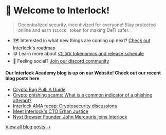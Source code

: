 # 👋 Welcome to Interlock!

> Decentralized security, incentivized for everyone! Stay protected online and earn ``$ILOCK `` token for making DeFi safer.

* 🗺️ Interested in what new things are coming up next? [Check out Interlock's roadmap](https://github.com/interlock-network/interlock-whitepaper#roadmap)
* 🪙 Learn more about [`$ILOCK` tokenomics and release schedule](https://www.interlock.network/post/introducing-ilock-cybersecurity-token)
* 🦩 Feeling social? [Join our discord community](https://bit.ly/intldiscord)

#### Our Interlock Academy blog is up on our Website! Check out our recent blog posts here

- [Crypto Rug Pull: A Guide](https://www.interlock.network/post/crypto-rug-pull-a-guide)
- [Crypto phishing scams: What is a common indicator of a phishing attempt?](https://www.interlock.network/post/crypto-phishing-scams)
- [Interlock AMA recap: Cryptosecurity discussions](https://www.interlock.network/post/interlock-ama-recap-crypto-security-discussions)
- [Meet Interlock's CTO Erhan Justice](https://medium.com/interlockweb3/meet-interlocks-cto-erhan-justice-76d10114ff32)
- [Nyxt Browser Founder, John Mercouris joins Interlock](https://medium.com/interlockweb3/nyxt-browser-founder-john-mercouris-joins-interlock-db740ed5fdde)

[View all blog posts &rarr;](https://www.interlock.network/blogs)
